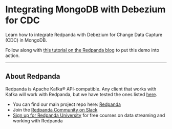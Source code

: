 # Integrating MongoDB with Debezium for CDC

Learn how to integrate Redpanda with Debezium for Change Data Capture (CDC) in MongoDB.

Follow along with [this tutorial on the Redpanda blog](https://redpanda.com/blog/change-data-capture-mongoDB-debezium) to put this demo into action. 

-------------

## About Redpanda 

Redpanda is Apache Kafka® API-compatible. Any client that works with Kafka will work with Redpanda, but we have tested the ones listed [here](https://docs.redpanda.com/docs/reference/faq/#what-clients-do-you-recommend-to-use-with-redpanda).

* You can find our main project repo here: [Redpanda](https://github.com/redpanda-data/redpanda)
* Join the [Redpanda Community on Slack](https://redpanda.com/slack)
* [Sign up for Redpanda University](https://university.redpanda.com/) for free courses on data streaming and working with Redpanda
